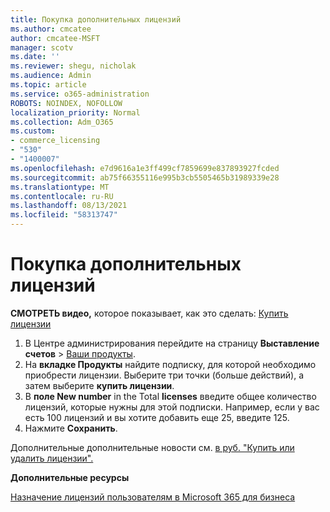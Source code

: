 ```yaml
---
title: Покупка дополнительных лицензий
ms.author: cmcatee
author: cmcatee-MSFT
manager: scotv
ms.date: ''
ms.reviewer: shegu, nicholak
ms.audience: Admin
ms.topic: article
ms.service: o365-administration
ROBOTS: NOINDEX, NOFOLLOW
localization_priority: Normal
ms.collection: Adm_O365
ms.custom:
- commerce_licensing
- "530"
- "1400007"
ms.openlocfilehash: e7d9616a1e3ff499cf7859699e837893927fcded
ms.sourcegitcommit: ab75f66355116e995b3cb5505465b31989339e28
ms.translationtype: MT
ms.contentlocale: ru-RU
ms.lasthandoff: 08/13/2021
ms.locfileid: "58313747"
---
```

# <a name="buy-additional-licenses"></a>Покупка дополнительных лицензий

**СМОТРЕТЬ видео,** которое показывает, как это сделать: [Купить лицензии](https://go.microsoft.com/fwlink/p/?linkid=2154857)

1. В Центре администрирования перейдите на страницу **Выставление счетов** > [Ваши продукты](https://go.microsoft.com/fwlink/p/?linkid=842054).
2. На **вкладке Продукты** найдите подписку, для которой необходимо приобрести лицензии. Выберите три точки (больше действий), а затем выберите **купить лицензии**.
3. В **поле New number** in the Total **licenses** введите общее количество лицензий, которые нужны для этой подписки. Например, если у вас есть 100 лицензий и вы хотите добавить еще 25, введите 125.
4. Нажмите **Сохранить**.

Дополнительные дополнительные новости см. [в руб. "Купить или удалить лицензии".](https://docs.microsoft.com/microsoft-365/commerce/licenses/buy-licenses)

**Дополнительные ресурсы**

[Назначение лицензий пользователям в Microsoft 365 для бизнеса](https://docs.microsoft.com/microsoft-365/admin/manage/assign-licenses-to-users)